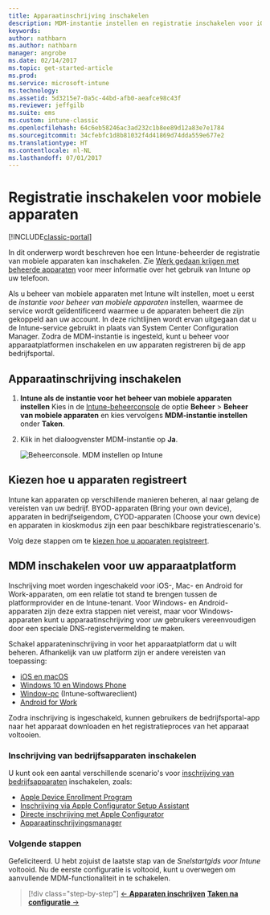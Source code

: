 ```yaml
---
title: Apparaatinschrijving inschakelen
description: MDM-instantie instellen en registratie inschakelen voor iOS, Windows-, Android- en Mac-apparaten.
keywords: 
author: nathbarn
ms.author: nathbarn
manager: angrobe
ms.date: 02/14/2017
ms.topic: get-started-article
ms.prod: 
ms.service: microsoft-intune
ms.technology: 
ms.assetid: 5d3215e7-0a5c-44bd-afb0-aeafce98c43f
ms.reviewer: jeffgilb
ms.suite: ems
ms.custom: intune-classic
ms.openlocfilehash: 64c6eb58246ac3ad232c1b8ee89d12a83e7e1784
ms.sourcegitcommit: 34cfebfc1d8b81032f4d41869d74dda559e677e2
ms.translationtype: HT
ms.contentlocale: nl-NL
ms.lasthandoff: 07/01/2017
---
```

# <a name="enable-enrollment-for-mobile-devices"></a>Registratie inschakelen voor mobiele apparaten

[!INCLUDE[classic-portal](../includes/classic-portal.md)]

In dit onderwerp wordt beschreven hoe een Intune-beheerder de registratie van mobiele apparaten kan inschakelen. Zie [Werk gedaan krijgen met beheerde apparaten](https://docs.microsoft.com/intune-user-help/company-portal-frequently-asked-questions) voor meer informatie over het gebruik van Intune op uw telefoon.

Als u beheer van mobiele apparaten met Intune wilt instellen, moet u eerst de *instantie voor beheer van mobiele apparaten* instellen, waarmee de service wordt geïdentificeerd waarmee u de apparaten beheert die zijn gekoppeld aan uw account. In deze richtlijnen wordt ervan uitgegaan dat u de Intune-service gebruikt in plaats van System Center Configuration Manager. Zodra de MDM-instantie is ingesteld, kunt u beheer voor apparaatplatformen inschakelen en uw apparaten registreren bij de app bedrijfsportal.

## <a name="enable-device-enrollment"></a>Apparaatinschrijving inschakelen

1. **Intune als de instantie voor het beheer van mobiele apparaten instellen** Kies in de [Intune-beheerconsole](https://manage.microsoft.com/) de optie **Beheer** > **Beheer van mobiele apparaten** en kies vervolgens **MDM-instantie instellen** onder **Taken**.  

2. Klik in het dialoogvenster MDM-instantie op **Ja**.

    ![Beheerconsole. MDM instellen op Intune](../media/intune-mdm-authority.png)

## <a name="choose-how-to-enroll-devices"></a>Kiezen hoe u apparaten registreert

Intune kan apparaten op verschillende manieren beheren, al naar gelang de vereisten van uw bedrijf. BYOD-apparaten (Bring your own device), apparaten in bedrijfseigendom, CYOD-apparaten (Choose your own device) en apparaten in kioskmodus zijn een paar beschikbare registratiescenario's.

Volg deze stappen om te [kiezen hoe u apparaten registreert](choose-how-to-enroll-devices1.md).

## <a name="enable-mdm-for-your-device-platform"></a>MDM inschakelen voor uw apparaatplatform
Inschrijving moet worden ingeschakeld voor iOS-, Mac- en Android for Work-apparaten, om een relatie tot stand te brengen tussen de platformprovider en de Intune-tenant. Voor Windows- en Android-apparaten zijn deze extra stappen niet vereist, maar voor Windows-apparaten kunt u apparaatinschrijving voor uw gebruikers vereenvoudigen door een speciale DNS-registervermelding te maken.

Schakel apparateninschrijving in voor het apparaatplatform dat u wilt beheren. Afhankelijk van uw platform zijn er andere vereisten van toepassing:

- [iOS en macOS](/intune-classic/deploy-use/set-up-ios-and-mac-management-with-microsoft-intune)
- [Windows 10 en Windows Phone](/intune-classic/deploy-use/set-up-windows-device-management-with-microsoft-intune)
- [Window-pc](/intune-classic/deploy-use/manage-windows-pcs-with-microsoft-intune) (Intune-softwareclient)
- [Android for Work](/intune-classic/deploy-use/set-up-android-for-work)

Zodra inschrijving is ingeschakeld, kunnen gebruikers de bedrijfsportal-app naar het apparaat downloaden en het registratieproces van het apparaat voltooien.

### <a name="enable-company-owned-device-enrollment"></a>Inschrijving van bedrijfsapparaten inschakelen
U kunt ook een aantal verschillende scenario's voor [inschrijving van bedrijfsapparaten](/intune-classic/deploy-use/manage-corporate-owned-devices) inschakelen, zoals:
- [Apple Device Enrollment Program](/intune-classic/deploy-use/ios-device-enrollment-program-in-microsoft-intune)
- [Inschrijving via Apple Configurator Setup Assistant](/intune-classic/deploy-use/ios-setup-assistant-enrollment-in-microsoft-intune)
- [Directe inschrijving met Apple Configurator](/intune-classic/deploy-use/ios-direct-enrollment-in-microsoft-intune)
- [Apparaatinschrijvingsmanager](/intune-classic/deploy-use/enroll-corporate-owned-devices-with-the-device-enrollment-manager-in-microsoft-intune)

### <a name="next-steps"></a>Volgende stappen
Gefeliciteerd. U hebt zojuist de laatste stap van de *Snelstartgids voor Intune* voltooid. Nu de eerste configuratie is voltooid, kunt u overwegen om aanvullende MDM-functionaliteit in te schakelen.

>[!div class="step-by-step"]
>[&larr; **Apparaten inschrijven**](.\start-with-a-paid-subscription-to-microsoft-intune-step-8.md)     [**Taken na configuratie** &rarr;](.\post-configuration-tasks.md)  
